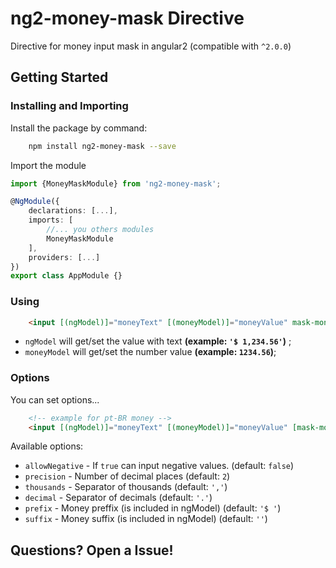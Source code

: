 # ng2-money-mask Directive

Directive for money input mask in angular2 (compatible with `^2.0.0`)

## Getting Started

### Installing and Importing

Install the package by command:

```sh
    npm install ng2-money-mask --save
```

Import the module

```ts
import {MoneyMaskModule} from 'ng2-money-mask';

@NgModule({
    declarations: [...],
    imports: [
        //... you others modules
        MoneyMaskModule
    ],
    providers: [...]
})
export class AppModule {}


```


### Using 

```html
    <input [(ngModel)]="moneyText" [(moneyModel)]="moneyValue" mask-money />
```

 * `ngModel` will get/set the value with text **(example: `'$ 1,234.56'`)** ;
 * `moneyModel` will get/set the number value **(example: `1234.56`)**; 


### Options 

You can set options...

```html
    <!-- example for pt-BR money -->
    <input [(ngModel)]="moneyText" [(moneyModel)]="moneyValue" [mask-money-options]="{ prefix: 'R$ ', thousands: '.', decimal: ',' }" mask-money />
```  

Available options: 

 * `allowNegative` - If `true` can input negative values.  (default: `false`)
 * `precision` - Number of decimal places (default: `2`)
 * `thousands` - Separator of thousands (default: `','`)
 * `decimal` -  Separator of decimals (default: `'.'`)
 * `prefix` - Money preffix (is included in ngModel) (default: `'$ '`)
 * `suffix` - Money suffix (is included in ngModel) (default: `''`)
  


 ## Questions? Open a Issue!